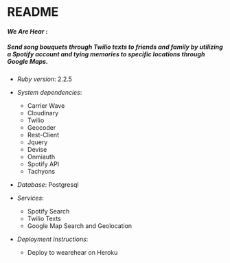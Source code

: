 # README

#### *We Are Hear* :
##### Send song bouquets through Twilio texts to friends and family by utilizing a Spotify account and tying memories to specific locations through Google Maps.

* *Ruby version*: 2.2.5

* *System dependencies*:
    * Carrier Wave
    * Cloudinary
    * Twilio
    * Geocoder
    * Rest-Client
    * Jquery
    * Devise
    * Onmiauth
    * Spotify API
    * Tachyons

* *Database*: Postgresql

* *Services*:
    * Spotify Search
    * Twilio Texts
    * Google Map Search and Geolocation

* *Deployment instructions*:
    * Deploy to wearehear on Heroku

